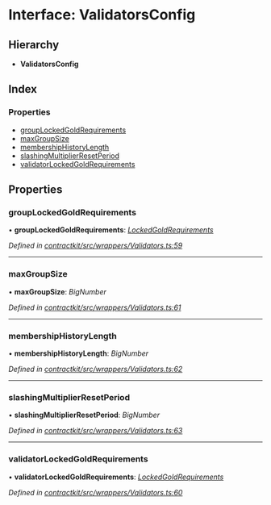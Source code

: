 # Interface: ValidatorsConfig

## Hierarchy

* **ValidatorsConfig**

## Index

### Properties

* [groupLockedGoldRequirements](_contractkit_src_wrappers_validators_.validatorsconfig.md#grouplockedgoldrequirements)
* [maxGroupSize](_contractkit_src_wrappers_validators_.validatorsconfig.md#maxgroupsize)
* [membershipHistoryLength](_contractkit_src_wrappers_validators_.validatorsconfig.md#membershiphistorylength)
* [slashingMultiplierResetPeriod](_contractkit_src_wrappers_validators_.validatorsconfig.md#slashingmultiplierresetperiod)
* [validatorLockedGoldRequirements](_contractkit_src_wrappers_validators_.validatorsconfig.md#validatorlockedgoldrequirements)

## Properties

###  groupLockedGoldRequirements

• **groupLockedGoldRequirements**: *[LockedGoldRequirements](_contractkit_src_wrappers_validators_.lockedgoldrequirements.md)*

*Defined in [contractkit/src/wrappers/Validators.ts:59](https://github.com/celo-org/celo-monorepo/blob/master/packages/contractkit/src/wrappers/Validators.ts#L59)*

___

###  maxGroupSize

• **maxGroupSize**: *BigNumber*

*Defined in [contractkit/src/wrappers/Validators.ts:61](https://github.com/celo-org/celo-monorepo/blob/master/packages/contractkit/src/wrappers/Validators.ts#L61)*

___

###  membershipHistoryLength

• **membershipHistoryLength**: *BigNumber*

*Defined in [contractkit/src/wrappers/Validators.ts:62](https://github.com/celo-org/celo-monorepo/blob/master/packages/contractkit/src/wrappers/Validators.ts#L62)*

___

###  slashingMultiplierResetPeriod

• **slashingMultiplierResetPeriod**: *BigNumber*

*Defined in [contractkit/src/wrappers/Validators.ts:63](https://github.com/celo-org/celo-monorepo/blob/master/packages/contractkit/src/wrappers/Validators.ts#L63)*

___

###  validatorLockedGoldRequirements

• **validatorLockedGoldRequirements**: *[LockedGoldRequirements](_contractkit_src_wrappers_validators_.lockedgoldrequirements.md)*

*Defined in [contractkit/src/wrappers/Validators.ts:60](https://github.com/celo-org/celo-monorepo/blob/master/packages/contractkit/src/wrappers/Validators.ts#L60)*
